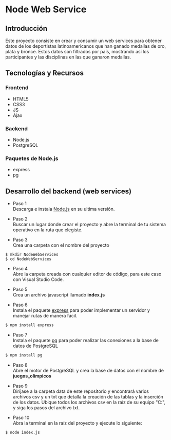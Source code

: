 # Node Web Service
## Introducción
Este proyecto consiste en crear y consumir un web services para obtener datos de los deportistas latinoamericanos que han ganado medallas de oro, plata y bronce. Estos datos son filtrados por país, mostrando así los participantes y las disciplinas en las que ganaron medallas.
## Tecnologías y Recursos
### Frontend
* HTML5
* CSS3
* JS
* Ajax
### Backend
* Node.js
* PostgreSQL
### Paquetes de Node.js
* express
* pg

## Desarrollo del backend (web services)

* Paso 1  
Descarga e instala [Node.js](https://nodejs.org/es/) en su ultima versión.

* Paso 2  
Buscar un lugar donde crear el proyecto y abre la terminal de tu sistema operativo en la ruta que elegiste.

* Paso 3  
Crea una carpeta con el nombre del proyecto
```
$ mkdir NodeWebServices
$ cd NodeWebServices
```

* Paso 4  
Abre la carpeta creada con cualquier editor de código, para este caso con Visual Studio Code.

* Paso 5  
Crea un archivo javascript llamado **index.js**

* Paso 6  
Instala el paquete [express](https://www.npmjs.com/package/express) para poder implementar un servidor y manejar rutas de manera fácil.
```bash
$ npm install express
```

* Paso 7  
Instala el paquete [pg](https://www.npmjs.com/package/pg) para poder realizar las conexiones a la base de datos de PostgreSQL
```bash
$ npm install pg
```

* Paso 8  
Abre el motor de PostgreSQL y crea la base de datos con el nombre de **juegos_olimpicos**

* Paso 9  
Diríjase a la carpeta data de este repositorio y encontrará varios archivos csv y un txt que detalla la creación de las tablas y la inserción de los datos. Ubique todos los archivos csv en la raíz de su equipo "C:\", y siga los pasos del archivo txt.

* Paso 10  
Abra la terminal en la raíz del proyecto y ejecute lo siguiente:
```bash
$ node index.js
```